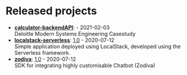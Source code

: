 # Released projects

<!-- recent_releases starts -->
* **[calculator-backendAPI](https://github.com/abduljaleel/calculator-backendAPI)**: [](https://github.com/abduljaleel/calculator-backendAPI/releases/tag/v1.0.0) - 2021-02-03
<br>Deloitte Modern Systems Engineering Casestudy
* **[localstack-serverless](https://github.com/abduljaleel/localstack-serverless)**: [1.0](https://github.com/abduljaleel/localstack-serverless/releases/tag/1.0) - 2020-07-12
<br>Simple application deployed using LocalStack, developed using the Serverless framework.
* **[zodiva](https://github.com/abduljaleel/zodiva)**: [1.0](https://github.com/abduljaleel/zodiva/releases/tag/1.0) - 2020-07-12
<br>SDK for integrating highly customisable Chatbot (Zodiva)
<!-- recent_releases ends -->
